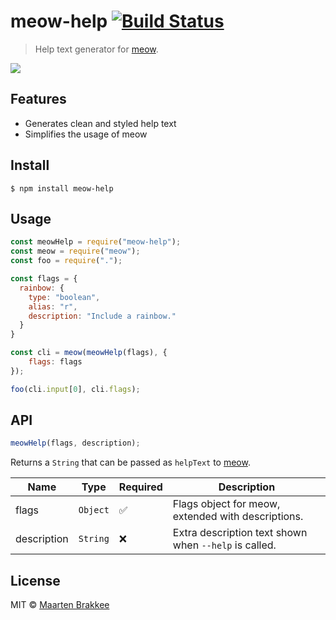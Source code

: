 # meow-help [![Build Status](https://travis-ci.org/maartenbrakkee/meow-help.svg?branch=master)](https://travis-ci.org/maartenbrakkee/meow-help)

> Help text generator for [meow](https://github.com/sindresorhus/meow).

![](https://media.giphy.com/media/KjqnOCVXbIkiA/giphy.gif)

## Features

- Generates clean and styled help text
- Simplifies the usage of meow

## Install

```
$ npm install meow-help
```

## Usage

```js
const meowHelp = require("meow-help");
const meow = require("meow");
const foo = require(".");

const flags = {
  rainbow: {
    type: "boolean",
    alias: "r",
    description: "Include a rainbow."
  }
}

const cli = meow(meowHelp(flags), {
	flags: flags
});

foo(cli.input[0], cli.flags);
```
## API

```js
meowHelp(flags, description);
```

Returns a `String` that can be passed as `helpText` to [meow](https://github.com/sindresorhus/meow).

| Name | Type | Required | Description |
| --- | --- | --- | --- |
| flags | `Object` | ✅ | Flags object for meow, extended with descriptions. |
| description | `String` | ❌ | Extra description text shown when `--help` is called. |


## License

MIT © [Maarten Brakkee](https://maartenbrakkee.nl)
